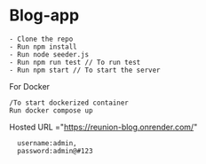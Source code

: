 # Blog-app

``` 
- Clone the repo
- Run npm install
- Run node seeder.js
- Run npm run test // To run test
- Run npm start // To start the server
```

For Docker
```
/To start dockerized container
Run docker compose up

```

Hosted URL ="https://reunion-blog.onrender.com/"
```
  username:admin,
  password:admin@#123
```
